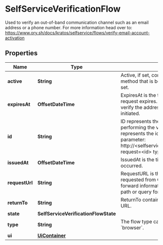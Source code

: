 

# SelfServiceVerificationFlow

Used to verify an out-of-band communication channel such as an email address or a phone number.  For more information head over to: https://www.ory.sh/docs/kratos/selfservice/flows/verify-email-account-activation

## Properties

| Name | Type | Description | Notes |
|------------ | ------------- | ------------- | -------------|
|**active** | **String** | Active, if set, contains the registration method that is being used. It is initially not set. |  [optional] |
|**expiresAt** | **OffsetDateTime** | ExpiresAt is the time (UTC) when the request expires. If the user still wishes to verify the address, a new request has to be initiated. |  [optional] |
|**id** | **String** | ID represents the request&#39;s unique ID. When performing the verification flow, this represents the id in the verify ui&#39;s query parameter: http://&lt;selfservice.flows.verification.ui_url&gt;?request&#x3D;&lt;id&gt;  type: string format: uuid |  |
|**issuedAt** | **OffsetDateTime** | IssuedAt is the time (UTC) when the request occurred. |  [optional] |
|**requestUrl** | **String** | RequestURL is the initial URL that was requested from Ory Kratos. It can be used to forward information contained in the URL&#39;s path or query for example. |  [optional] |
|**returnTo** | **String** | ReturnTo contains the requested return_to URL. |  [optional] |
|**state** | **SelfServiceVerificationFlowState** |  |  |
|**type** | **String** | The flow type can either be &#x60;api&#x60; or &#x60;browser&#x60;. |  |
|**ui** | [**UiContainer**](UiContainer.md) |  |  |



